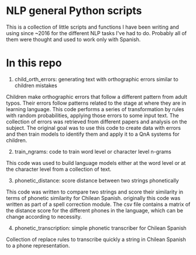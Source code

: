 # NLP general Python scripts

This is a collection of little scripts and functions I have been writing and using since ~2016 for the different NLP tasks I've had to do.
Probably all of them were thought and used to work only with Spanish.

# In this repo

1) child_orth_errors: generating text with orthographic errors similar to children mistakes

Children make orthographic errors that follow a different pattern from adult typos. Their errors follow patterns related to the stage at where they are in learning language.
This code performs a series of transformation by rules with random probabilities, applying those errors to some input text. The collection of errors was retrieved from different papers and analysis on the subject.
The original goal was to use this code to create data with errors and then train models to identify them and apply it to a QnA systems for children.

2) train_ngrams: code to train word level or character level n-grams

This code was used to build language models either at the word level or at the character level from a collection of text. 

3) phonetic_distance: score distance between two strings phonetically

This code was written to compare two strings and score their similarity in terms of phonetic similarity for Chilean Spanish. originally this code was written as part of a spell correction module.
The csv file contains a matrix of the distance score for the different phones in the language, which can be change according to necessity.

4) phonetic_transcription: simple phonetic transcriber for Chilean Spanish

Collection of replace rules to transcribe quickly a string in Chilean Spanish to a phone representation. 
